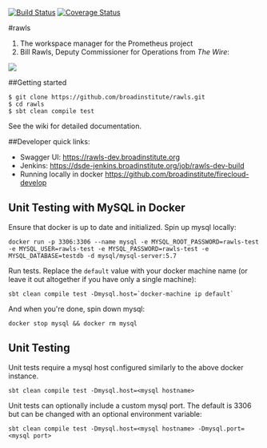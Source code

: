 [![Build Status](https://travis-ci.org/broadinstitute/rawls.svg?branch=master)](https://travis-ci.org/broadinstitute/rawls) [![Coverage Status](https://coveralls.io/repos/broadinstitute/rawls/badge.svg?branch=master)](https://coveralls.io/r/broadinstitute/rawls?branch=master)

#rawls

1. The workspace manager for the Prometheus project
2. Bill Rawls, Deputy Commissioner for Operations from *The Wire*:

![](http://vignette2.wikia.nocookie.net/thewire/images/b/b5/Rawls.jpg)

##Getting started
```
$ git clone https://github.com/broadinstitute/rawls.git
$ cd rawls
$ sbt clean compile test
```

See the wiki for detailed documentation.

##Developer quick links:
* Swagger UI: https://rawls-dev.broadinstitute.org
* Jenkins: https://dsde-jenkins.broadinstitute.org/job/rawls-dev-build
* Running locally in docker https://github.com/broadinstitute/firecloud-develop

## Unit Testing with MySQL in Docker 
Ensure that docker is up to date and initialized.
Spin up mysql locally:
```
docker run -p 3306:3306 --name mysql -e MYSQL_ROOT_PASSWORD=rawls-test -e MYSQL_USER=rawls-test -e MYSQL_PASSWORD=rawls-test -e MYSQL_DATABASE=testdb -d mysql/mysql-server:5.7
```
Run tests. Replace the `default` value with your docker machine name (or leave it out altogether if you have only a single machine):
```
sbt clean compile test -Dmysql.host=`docker-machine ip default`
```
And when you're done, spin down mysql:
```
docker stop mysql && docker rm mysql
```

## Unit Testing
Unit tests require a mysql host configured similarly to the above docker instance.  
```
sbt clean compile test -Dmysql.host=<mysql hostname>
```

Unit tests can optionally include a custom mysql port. 
The default is 3306 but can be changed with an optional environment variable:
```
sbt clean compile test -Dmysql.host=<mysql hostname> -Dmysql.port=<mysql port>
```
